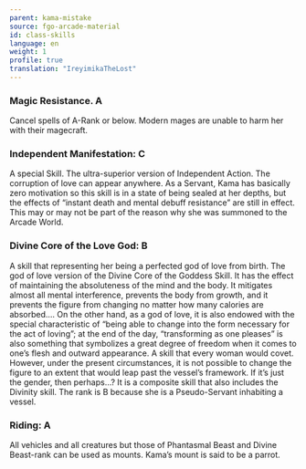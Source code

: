 ```yaml
---
parent: kama-mistake
source: fgo-arcade-material
id: class-skills
language: en
weight: 1
profile: true
translation: "IreyimikaTheLost"
---
```


### Magic Resistance. A

Cancel spells of A-Rank or below. Modern mages are unable to harm her with their magecraft.

### Independent Manifestation: C

A special Skill. The ultra-superior version of Independent Action. The corruption of love can appear anywhere. As a Servant, Kama has basically zero motivation so this skill is in a state of being sealed at her depths, but the effects of “instant death and mental debuff resistance” are still in effect. This may or may not be part of the reason why she was summoned to the Arcade World.

### Divine Core of the Love God: B

A skill that representing her being a perfected god of love from birth. The god of love version of the Divine Core of the Goddess Skill.
It has the effect of maintaining the absoluteness of the mind and the body. It mitigates almost all mental interference, prevents the body from growth, and it prevents the figure from changing no matter how many calories are absorbed….
On the other hand, as a god of love, it is also endowed with the special characteristic of “being able to change into the form necessary for the act of loving”; at the end of the day, “transforming as one pleases” is also something that symbolizes a great degree of freedom when it comes to one’s flesh and outward appearance. A skill that every woman would covet. However, under the present circumstances, it is not possible to change the figure to an extent that would leap past the vessel’s framework.
If it’s just the gender, then perhaps…? It is a composite skill that also includes the Divinity skill. The rank is B because she is a Pseudo-Servant inhabiting a vessel.

### Riding: A

All vehicles and all creatures but those of Phantasmal Beast and Divine Beast-rank can be used as mounts. Kama’s mount is said to be a parrot.
